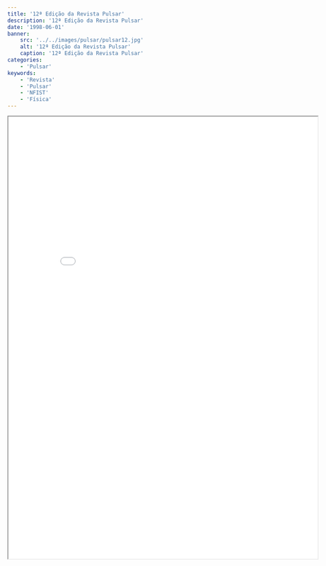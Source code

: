 ```yaml
---
title: '12ª Edição da Revista Pulsar'
description: '12ª Edição da Revista Pulsar'
date: '1998-06-01'
banner:
    src: '../../images/pulsar/pulsar12.jpg'
    alt: '12ª Edição da Revista Pulsar'
    caption: '12ª Edição da Revista Pulsar'
categories:
    - 'Pulsar'
keywords:
    - 'Revista'
    - 'Pulsar'
    - 'NFIST'
    - 'Física'
---
```


<iframe width="700" height="1000" src="../../pulsar/pulsar12.pdf"></iframe>
